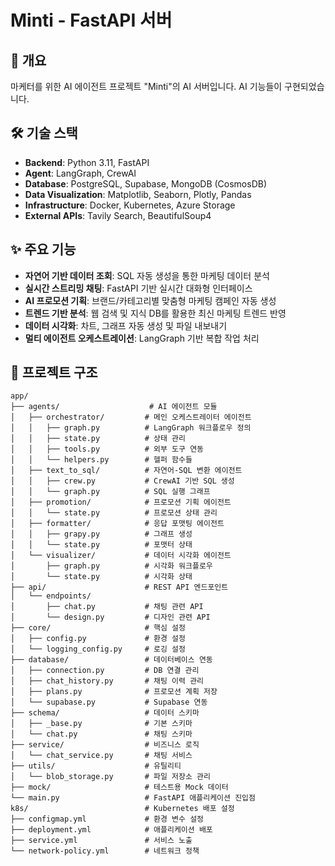 # Minti - FastAPI 서버

## 📌 개요
마케터를 위한 AI 에이전트 프로젝트 "Minti"의 AI 서버입니다. 
AI 기능들이 구현되었습니다.

## 🛠 기술 스택
- **Backend**: Python 3.11, FastAPI
- **Agent**: LangGraph, CrewAI
- **Database**: PostgreSQL, Supabase, MongoDB (CosmosDB)
- **Data Visualization**: Matplotlib, Seaborn, Plotly, Pandas
- **Infrastructure**: Docker, Kubernetes, Azure Storage
- **External APIs**: Tavily Search, BeautifulSoup4

## ✨ 주요 기능
- **자연어 기반 데이터 조회**: SQL 자동 생성을 통한 마케팅 데이터 분석
- **실시간 스트리밍 채팅**: FastAPI 기반 실시간 대화형 인터페이스
- **AI 프로모션 기획**: 브랜드/카테고리별 맞춤형 마케팅 캠페인 자동 생성
- **트렌드 기반 분석**: 웹 검색 및 지식 DB를 활용한 최신 마케팅 트렌드 반영
- **데이터 시각화**: 차트, 그래프 자동 생성 및 파일 내보내기
- **멀티 에이전트 오케스트레이션**: LangGraph 기반 복합 작업 처리

## 📂 프로젝트 구조
```
app/
├── agents/                    # AI 에이전트 모듈
│   ├── orchestrator/         # 메인 오케스트레이터 에이전트
│   │   ├── graph.py          # LangGraph 워크플로우 정의
│   │   ├── state.py          # 상태 관리
│   │   ├── tools.py          # 외부 도구 연동
│   │   └── helpers.py        # 헬퍼 함수들
│   ├── text_to_sql/          # 자연어-SQL 변환 에이전트
│   │   ├── crew.py           # CrewAI 기반 SQL 생성
│   │   └── graph.py          # SQL 실행 그래프
│   ├── promotion/            # 프로모션 기획 에이전트
│   │   └── state.py          # 프로모션 상태 관리
│   ├── formatter/            # 응답 포맷팅 에이전트
│   │   ├── grapy.py          # 그래프 생성
│   │   └── state.py          # 포맷터 상태
│   └── visualizer/           # 데이터 시각화 에이전트
│       ├── graph.py          # 시각화 워크플로우
│       └── state.py          # 시각화 상태
├── api/                      # REST API 엔드포인트
│   └── endpoints/
│       ├── chat.py           # 채팅 관련 API
│       └── design.py         # 디자인 관련 API
├── core/                     # 핵심 설정
│   ├── config.py             # 환경 설정
│   └── logging_config.py     # 로깅 설정
├── database/                 # 데이터베이스 연동
│   ├── connection.py         # DB 연결 관리
│   ├── chat_history.py       # 채팅 이력 관리
│   ├── plans.py              # 프로모션 계획 저장
│   └── supabase.py           # Supabase 연동
├── schema/                   # 데이터 스키마
│   ├── _base.py              # 기본 스키마
│   └── chat.py               # 채팅 스키마
├── service/                  # 비즈니스 로직
│   └── chat_service.py       # 채팅 서비스
├── utils/                    # 유틸리티
│   └── blob_storage.py       # 파일 저장소 관리
├── mock/                     # 테스트용 Mock 데이터
└── main.py                   # FastAPI 애플리케이션 진입점
k8s/                          # Kubernetes 배포 설정
├── configmap.yml             # 환경 변수 설정
├── deployment.yml            # 애플리케이션 배포
├── service.yml               # 서비스 노출
└── network-policy.yml        # 네트워크 정책
```
